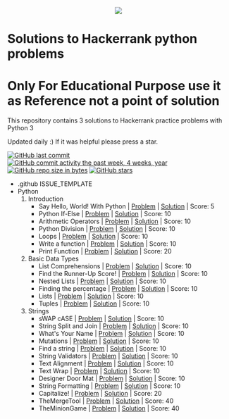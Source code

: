 <p align="center"><a href="https://www.hackerrank.com/nithishsingh"><img src="https://i0.wp.com/gradsingames.com/wp-content/uploads/2016/05/856771_668224053197841_1943699009_o.png" ></a></p>

# Solutions to Hackerrank python problems
# Only For Educational Purpose use it as Reference not a point of solution
This repository contains 3 solutions to Hackerrank practice problems with Python 3

Updated daily :) If it was helpful please press a star.

[![GitHub last commit](https://img.shields.io/github/last-commit/nithishsingh/HackerrankPractice.svg)](https://github.com/nithishsingh/HackerRank-Solution) 
[![GitHub commit activity the past week, 4 weeks, year](https://img.shields.io/github/commit-activity/y/nithishsingh/HackerrankPractice.svg)](https://github.com/nithishsingh/HackerRank-Solution)
[![GitHub repo size in bytes](https://img.shields.io/github/repo-size/nithishsingh/HackerrankPractice.svg)](https://github.com/nithishsingh/HackerRank-Solution) 
[![GitHub stars](https://img.shields.io/github/stars/nithishsingh/HackerrankPractice.svg)](https://github.com/nithishsingh/HackerRank-Solution)

- .github
    ISSUE_TEMPLATE
- Python
    01. Introduction
        - Say Hello, World! With Python | [Problem](https://www.hackerrank.com/challenges/py-hello-world/problem) | [Solution](https://github.com/nithishsingh/HackerRank-Python/:blob/master/Python/01.%20Introduction/001.%20Say%20Hello,%20World!%20With%20Python.py) | Score: 5
        - Python If-Else | [Problem](https://www.hackerrank.com/challenges/py-if-else/problem) | [Solution](https://github.com/nithishsingh/HackerRank-Python/:blob/master/Python/01.%20Introduction/002.%20Python%20If-Else.py) | Score: 10
        - Arithmetic Operators | [Problem](https://www.hackerrank.com/challenges/python-arithmetic-operators/submissions/code/70402456) | [Solution](https://github.com/nithishsingh/HackerRank-Python/:blob/master/Python/01.%20Introduction/003.%20Arithmetic%20Operators.py) | Score: 10
        - Python Division | [Problem](https://www.hackerrank.com/challenges/python-division/problem) | [Solution](https://github.com/nithishsingh/HackerRank-Python/:blob/master/Python/01.%20Introduction/004.%20Python%20Division.py) | Score: 10
        - Loops | [Problem](https://www.hackerrank.com/challenges/python-loops/problem) | [Solution](https://github.com/nithishsingh/HackerRank-Python/:blob/master/Python/01.%20Introduction/005.%20Loops.py) | Score: 10
        - Write a function | [Problem](https://www.hackerrank.com/challenges/write-a-function/problem) | [Solution](https://github.com/nithishsingh/HackerRank-Python/:blob/master/Python/01.%20Introduction/006.%20Write%20a%20function.py) | Score: 10
        - Print Function | [Problem](https://www.hackerrank.com/challenges/python-print/problem) | [Solution](https://github.com/nithishsingh/HackerRank-Python/:blob/master/Python/01.%20Introduction/007.%20Print%20Function.py) | Score: 20
    02. Basic Data Types
        - List Comprehensions | [Problem](https://www.hackerrank.com/challenges/list-comprehensions/problem) | [Solution](https://github.com/nithishsingh/HackerRank-Python/:blob/master/Python/02.%20Basic%20Data%20Types/001.%20List%20Comprehensions.py) | Score: 10
        - Find the Runner-Up Score! | [Problem](https://www.hackerrank.com/challenges/find-second-maximum-number-in-a-list/problem) | [Solution](https://github.com/nithishsingh/HackerRank-Python/:blob/master/Python/02.%20Basic%20Data%20Types/002.%20Find%20the%20Runner-Up%20Score!.py) | Score: 10
        - Nested Lists | [Problem](https://www.hackerrank.com/challenges/nested-list/problem) | [Solution](https://github.com/nithishsingh/HackerRank-Python/:blob/master/Python/02.%20Basic%20Data%20Types/003.%20Nested%20Lists.py) | Score: 10
        - Finding the percentage | [Problem](https://www.hackerrank.com/challenges/finding-the-percentage/problem) | [Solution](https://github.com/nithishsingh/HackerRank-Python/:blob/master/Python/02.%20Basic%20Data%20Types/004.%20Finding%20the%20percentage.py) | Score: 10
        - Lists | [Problem](https://www.hackerrank.com/challenges/python-lists/problem) | [Solution](https://github.com/nithishsingh/HackerRank-Python/:blob/master/Python/02.%20Basic%20Data%20Types/005.%20Lists.py) | Score: 10
        - Tuples | [Problem](https://www.hackerrank.com/challenges/python-tuples/problem) | [Solution](https://github.com/nithishsingh/HackerRank-Python/:blob/master/Python/02.%20Basic%20Data%20Types/006.%20Tuples.py) | Score: 10
    03. Strings
        - sWAP cASE | [Problem](https://www.hackerrank.com/challenges/swap-case/problem) | [Solution](https://github.com/nithishsingh/HackerRank-Python/:blob/master/Python/03.%20Strings/001.%20sWAP%20cASE.py) | Score: 10
        - String Split and Join | [Problem](https://www.hackerrank.com/challenges/python-string-split-and-join/problem) | [Solution](https://github.com/nithishsingh/HackerRank-Python/:blob/master/Python/03.%20Strings/002.%20String%20Split%20and%20Join.py) | Score: 10
        - What's Your Name | [Problem](https://www.hackerrank.com/challenges/whats-your-name/problem) | [Solution](https://github.com/nithishsingh/HackerRank-Python/:blob/master/Python/03.%20Strings/003.%20What's%20Your%20Name.py) | Score: 10
        - Mutations | [Problem](https://www.hackerrank.com/challenges/python-mutations/problem) | [Solution](https://github.com/nithishsingh/HackerRank-Python/:blob/master/Python/03.%20Strings/004.%20Mutations.py) | Score: 10
        - Find a string | [Problem](https://www.hackerrank.com/challenges/find-a-string/problem) | [Solution](https://github.com/nithishsingh/HackerRank-Python/:blob/master/Python/03.%20Strings/005.%20Find%20a%20string.py) | Score: 10
        - String Validators | [Problem](https://www.hackerrank.com/challenges/string-validators/problem) | [Solution](https://github.com/nithishsingh/HackerRank-Python/:blob/master/Python/03.%20Strings/006.%20String%20Validators.py) | Score: 10
        - Text Alignment | [Problem](https://www.hackerrank.com/challenges/text-alignment/problem) | [Solution](https://github.com/nithishsingh/HackerRank-Python/:blob/master/Python/03.%20Strings/007.%20Text%20Alignment.py) | Score: 10
        - Text Wrap | [Problem](https://www.hackerrank.com/challenges/text-wrap/problem) | [Solution](https://github.com/nithishsingh/HackerRank-Python/:blob/master/Python/03.%20Strings/008.%20Text%20Wrap.py) | Score: 10
        - Designer Door Mat | [Problem](https://www.hackerrank.com/challenges/designer-door-mat/problem) | [Solution](https://github.com/nithishsingh/HackerRank-Python/:blob/master/Python/03.%20Strings/009.%20Designer%20Door%20Mat.py) | Score: 10
        - String Formatting | [Problem](https://www.hackerrank.com/challenges/python-string-formatting/problem) | [Solution](https://github.com/nithishsingh/HackerRank-Python/:blob/master/Python/03.%20Strings/010.%20String%20Formatting.py) | Score: 10
        - Capitalize! | [Problem](https://www.hackerrank.com/challenges/capitalize/problem) | [Solution](https://github.com/nithishsingh/HackerRank-Python/:blob/master/Python/03.%20Strings/011.%20Capitalize!.py) | Score: 20
        - TheMergeTool | [Problem](https://www.hackerrank.com/challenges/merge-the-tools/problem) | [Solution](https://github.com/nithishsingh/HackerRank-Python/:blob/master/Python/03.%20Strings/012.%20TheMergeTool.py) | Score: 40
        - TheMinionGame | [Problem](https://www.hackerrank.com/challenges/the-minion-game/problem) | [Solution](https://github.com/nithishsingh/HackerRank-Python/:blob/master/Python/03.%20Strings/013.%20TheMinionGame.py) | Score: 40
